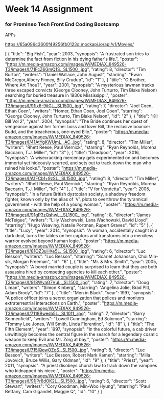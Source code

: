 # Week 14 Assignment 
### for Promineo Tech Front End Coding Bootcamp


API's

https://65a096c3600f49256fb0123d.mockapi.io/api/v1/Movies/




[
  {
    "title": "Big Fish",
    "year": 2003,
    "synopsis": "A frustrated son tries to determine the fact from fiction in his dying father's life.",
    "poster": "https://m.media-amazon.com/images/W/MEDIAX_849526-T3/images/I/71FcZ6GmQ1S._SL1500_.jpg",
    "rating": 8,
    "director": "Tim Burton",
    "writers": "Daniel Wallace, John August",
    "starring": "Ewan McGregor,Albery Finney, Billy Crudup",
    "id": "1"
  },
  {
    "title": "O Brother, Where Art Thou?",
    "year": 2001,
    "synopsis": "A mysterious lawman tracks three escaped convicts (George Clooney, John Turturro, Tim Blake Nelson) searching for buried treasure in 1930s Mississippi.",
    "poster": "https://m.media-amazon.com/images/W/MEDIAX_849526-T3/images/I/91ix6-9itGL._SL1500_.jpg",
    "rating": 7,
    "director": "Joel Coen, Ethan Coen",
    "writers": "Homer, Ethan Coen, Joel Coen",
    "starring": "George Clooney, John Turturro, Tim Blake Nelson",
    "id": "2"
  },
  {
    "title": "Kill Bill Vol 2",
    "year": 2004,
    "synopsis": "The Bride continues her quest of vengeance against her former boss and lover Bill, the reclusive bouncer Budd, and the treacherous, one-eyed Elle.",
    "poster": "https://m.media-amazon.com/images/W/MEDIAX_849526-T3/images/I/41AtYgKWUmL._AC_.jpg",
    "rating": 8,
    "director": "Tim Miller",
    "writers": "Rhett Reese, Paul Wernick",
    "starring": "Ryan Reynolds, Morena Baccarin, T.J. Miller",
    "id": "3"
  },
  {
    "title": "Deadpool",
    "year": 2016,
    "synopsis": "A wisecracking mercenary gets experimented on and becomes immortal yet hideously scarred, and sets out to track down the man who ruined his looks.",
    "poster": "https://m.media-amazon.com/images/W/MEDIAX_849526-T3/images/I/A1FCbf+9zSL._SL1500_.jpg",
    "rating": 8,
    "director": "Tim Miller",
    "writers": "Rhett Reese, Paul Wernick",
    "starring": "Ryan Reynolds, Morena Baccarin, T.J. Miller",
    "id": "4"
  },
  {
    "title": "V for Vendetta",
    "year": 2005,
    "synopsis": "In a future British dystopian society, a shadowy freedom fighter, known only by the alias of 'V', plots to overthrow the tyrannical government - with the help of a young woman.",
    "poster": "https://m.media-amazon.com/images/W/MEDIAX_849526-T3/images/I/91gP3zQshwL._SL1500_.jpg",
    "rating": 8,
    "director": "James McTeigue",
    "writers": "Lilly Wachowski, Lana Wachowski, David Lloyd",
    "starring": "Hugo Weaving, Natalie Portman, Rupert Graves",
    "id": "5"
  },
  {
    "title": "Lucy",
    "year": 2014,
    "synopsis": "A woman, accidentally caught in a dark deal, turns the tables on her captors and transforms into a merciless warrior evolved beyond human logic.",
    "poster": "https://m.media-amazon.com/images/W/MEDIAX_849526-T3/images/I/81OZ3uHXe5L._SL1500_.jpg",
    "rating": 6,
    "director": "Luc Besson",
    "writers": "Luc Besson",
    "starring": "Scarlet Johansson, Choi Min-sik, Morgan Freeman",
    "id": "6"
  },
  {
    "title": "Mr. & Mrs. Smith",
    "year": 2005,
    "synopsis": "A bored married couple is surprised to learn that they are both assassins hired by competing agencies to kill each other.",
    "poster": "https://m.media-amazon.com/images/W/MEDIAX_849526-T3/images/I/918WvaG7VuL._SL1500_.jpg",
    "rating": 7,
    "director": "Doug Liman",
    "writers": "Simon Kinberg",
    "starring": "Angelina Jolie, Brad Pitt, Adam Brody",
    "id": "7"
  },
  {
    "title": "Men in Black",
    "year": 1997,
    "synopsis": "A police officer joins a secret organization that polices and monitors extraterrestrial interactions on Earth.",
    "poster": "https://m.media-amazon.com/images/W/MEDIAX_849526-T3/images/I/7118Bwesb5L._SL1011_.jpg",
    "rating": 7,
    "director": "Barry Sonnenfield",
    "writers": "Lowell Cunningham, Ed Solomon",
    "starring": "Tommy Lee Jones, Will Smith, Linda Florentino",
    "id": "8"
  },
  {
    "title": "The Fifth Element",
    "year": 1997,
    "synopsis": "In the colorful future, a cab driver unwittingly becomes the central figure in the search for a legendary cosmic weapon to keep Evil and Mr. Zorg at bay.",
    "poster": "https://m.media-amazon.com/images/W/MEDIAX_849526-T3/images/I/715lQowOZoS._SL1500_.jpg",
    "rating": 8,
    "director": "Luc Besson",
    "writers": "Luc Besson, Robert Mark Kamen",
    "starring": "Milla Jovovich, Bruce Willis, Gary Oldman",
    "id": "9"
  },
  {
    "title": "Priest",
    "year": 2011,
    "synopsis": "A priest disobeys church law to track down the vampires who kidnapped his niece.",
    "poster": "https://m.media-amazon.com/images/W/MEDIAX_849526-T3/images/I/91jPr8dOK2L._SL1500_.jpg",
    "rating": 6,
    "director": "Scott Stewart",
    "writers": "Cory Goodman, Min-Woo Hyung",
    "starring": "Paul Bettany, Cam Gigandet, Maggie Q",
    "id": "10"
  }
]